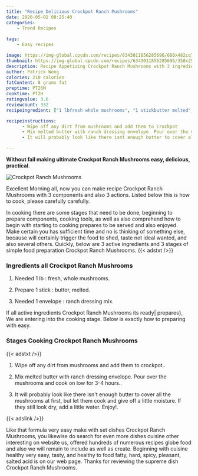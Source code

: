 ```yaml
---
title: "Recipe Delicious Crockpot Ranch Mushrooms"
date: 2020-05-02 08:25:40
categories:
    - Trend Recipes
    
tags:
    - Easy recipes

image: https://img-global.cpcdn.com/recipes/6343011856285696/680x482cq70/crockpot-ranch-mushrooms-recipe-main-photo.jpg
thumbnail: https://img-global.cpcdn.com/recipes/6343011856285696/350x250cq70/crockpot-ranch-mushrooms-recipe-main-photo.jpg
description: Recipe Appetizing Crockpot Ranch Mushrooms with 3 ingredients and 3 stages of easy cooking.
author: Patrick Wong
calories: 210 calories
fatContent: 8 grams fat
preptime: PT26M
cooktime: PT2H
ratingvalue: 3.6
reviewcount: 332
recipeingredient: ["1 lbfresh whole mushrooms", "1 stickbutter melted", "1 enveloperanch dressing mix"]

recipeinstructions: 
      - Wipe off any dirt from mushrooms and add them to crockpot 
      - Mix melted butter with ranch dressing envelope  Pour over the mushrooms and cook on low for 34 hours 
      - It will probably look like there isnt enough butter to cover all the mushrooms at first but let them cook and give off a little moisture  If they still look dry add a little water  Enjoy

---
```




**Without fail making ultimate Crockpot Ranch Mushrooms easy, delicious, practical**. 


![Crockpot Ranch Mushrooms](https://img-global.cpcdn.com/recipes/6343011856285696/680x482cq70/crockpot-ranch-mushrooms-recipe-main-photo.jpg "Crockpot Ranch Mushrooms")




Excellent Morning all, now you can make recipe Crockpot Ranch Mushrooms with 3 components and also 3 actions. Listed below this is how to cook, please carefully carefully.

In cooking there are some stages that need to be done, beginning to prepare components, cooking tools, as well as also comprehend how to begin with starting to cooking prepares to be served and also enjoyed. Make certain you has sufficient time and no is thinking of something else, because will certainly trigger the food to shed, taste not ideal wanted, and also several others. Quickly, below are 3 active ingredients and 3 stages of simple food preparation Crockpot Ranch Mushrooms.
{{< adstxt />}}

### Ingredients all Crockpot Ranch Mushrooms


1. Needed 1 lb : fresh, whole mushrooms.

1. Prepare 1 stick : butter, melted.

1. Needed 1 envelope : ranch dressing mix.



If all active ingredients Crockpot Ranch Mushrooms its ready| prepares}, We are entering into the cooking stage. Below is exactly how to preparing with easy.

### Stages Cooking Crockpot Ranch Mushrooms

{{< adstxt />}}


1. Wipe off any dirt from mushrooms and add them to crockpot..



1. Mix melted butter with ranch dressing envelope.  Pour over the mushrooms and cook on low for 3-4 hours..



1. It will probably look like there isn&#39;t enough butter to cover all the mushrooms at first, but let them cook and give off a little moisture.  If they still look dry, add a little water.  Enjoy!.





{{< adslink />}}

Like that formula very easy make with set dishes Crockpot Ranch Mushrooms, you likewise do search for even more dishes cuisine other interesting on website us, offered hundreds of numerous recipes globe food and also we will remain to include as well as create. Beginning with cuisine healthy very easy, tasty, and healthy to food fatty, hard, spicy, pleasant, salted acid is on our web page. Thanks for reviewing the supreme dish Crockpot Ranch Mushrooms.
